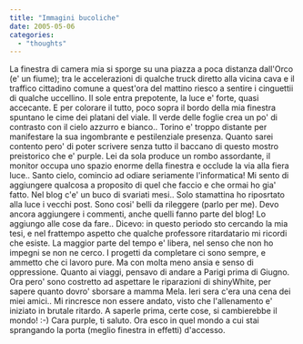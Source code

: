```yaml
---
title: "Immagini bucoliche"
date: 2005-05-06
categories: 
  - "thoughts"
---
```


La finestra di camera mia si sporge su una piazza a poca distanza dall'Orco (e' un fiume); tra le accelerazioni di qualche truck diretto alla vicina cava e il traffico cittadino comune a quest'ora del mattino riesco a sentire i cinguettii di qualche uccellino. Il sole entra prepotente, la luce e' forte, quasi accecante. E per colorare il tutto, poco sopra il bordo della mia finestra spuntano le cime dei platani del viale. Il verde delle foglie crea un po' di contrasto con il cielo azzurro e bianco.. Torino e' troppo distante per manifestare la sua ingombrante e pestilenziale presenza. Quanto sarei contento pero' di poter scrivere senza tutto il baccano di questo mostro preistorico che e' purple. Lei da sola produce un rombo assordante, il monitor occupa uno spazio enorme della finestra e occlude la via alla fiera luce.. Santo cielo, comincio ad odiare seriamente l'informatica! Mi sento di aggiungere qualcosa a proposito di quel che faccio e che ormai ho gia' fatto. Nel blog c'e' un buco di svariati mesi.. Solo stamattina ho riposrtato alla luce i vecchi post. Sono cosi' belli da rileggere (parlo per me). Devo ancora aggiungere i commenti, anche quelli fanno parte del blog! Lo aggiungo alle cose da fare.. Dicevo: in questo periodo sto cercando la mia tesi, e nel frattempo aspetto che qualche professore ritardatario mi ricordi che esiste. La maggior parte del tempo e' libera, nel senso che non ho impegni se non ne cerco. I progetti da completare ci sono sempre, e ammetto che ci lavoro pure. Ma con molta meno ansia e senso di oppressione. Quanto ai viaggi, pensavo di andare a Parigi prima di Giugno. Ora pero' sono costretto ad aspettare le riparazioni di shinyWhite, per sapere quanto dovro' sborsare a mamma Mela. Ieri sera c'era una cena dei miei amici.. Mi rincresce non essere andato, visto che l'allenamento e' iniziato in brutale ritardo. A saperle prima, certe cose, si cambierebbe il mondo! :-) Cara purple, ti saluto. Ora esco in quel mondo a cui stai sprangando la porta (meglio finestra in effetti) d'accesso.
